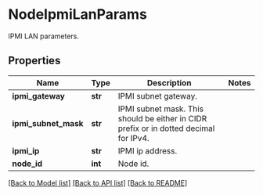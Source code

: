 # NodeIpmiLanParams

IPMI LAN parameters.

## Properties
Name | Type | Description | Notes
------------ | ------------- | ------------- | -------------
**ipmi_gateway** | **str** | IPMI subnet gateway. | 
**ipmi_subnet_mask** | **str** | IPMI subnet mask. This should be either in CIDR prefix or in dotted decimal for IPv4. | 
**ipmi_ip** | **str** | IPMI ip address. | 
**node_id** | **int** | Node id. | 

[[Back to Model list]](../README.md#documentation-for-models) [[Back to API list]](../README.md#documentation-for-api-endpoints) [[Back to README]](../README.md)


